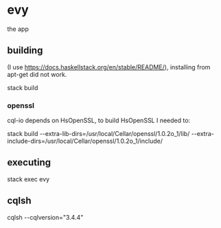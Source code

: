 # evy

the app

## building

(I use https://docs.haskellstack.org/en/stable/README/),
installing from apt-get did not work.

stack build

### openssl

cql-io depends on HsOpenSSL, to build HsOpenSSL I needed to:

stack build --extra-lib-dirs=/usr/local/Cellar/openssl/1.0.2o_1/lib/ --extra-include-dirs=/usr/local/Cellar/openssl/1.0.2o_1/include/

## executing

stack exec evy

## cqlsh

cqlsh --cqlversion="3.4.4"
